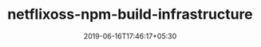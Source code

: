 ---
title: "netflixoss-npm-build-infrastructure"
date: 2019-06-16T17:46:17+05:30
type: "organisations"
org_name: "Netflix, Inc."
repo_desc: "NA"
repo_link: https://github.com/Netflix/netflixoss-npm-build-infrastructure


---